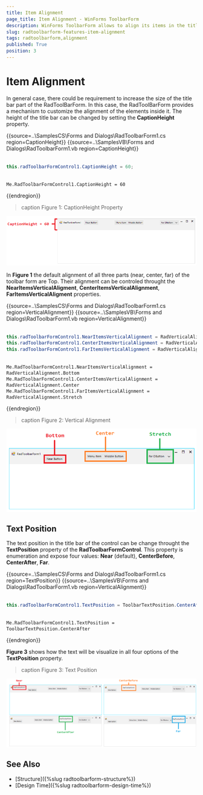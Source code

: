 ```yaml
---
title: Item Alignment
page_title: Item Alignment - WinForms ToolbarForm
description: WinForms ToolbarForm allows to align its items in the title bar.
slug: radtoolbarform-features-item-alignment
tags: radtoolbarform,alignment
published: True
position: 3
---
```


# Item Alignment

In general case, there could be requirement to increase the size of the title bar part of the RadToolBarForm. In this case, the RadToolBarForm provides a mechanism to customize the alignment of the elements inside it. The height of the title bar can be changed by setting the __CaptionHeight__ property.

{{source=..\SamplesCS\Forms and Dialogs\RadToolbarForm1.cs region=CaptionHeight}} 
{{source=..\SamplesVB\Forms and Dialogs\RadToolbarForm1.vb region=CaptionHeight}}

````C#

this.radToolbarFormControl1.CaptionHeight = 60;


````
````VB.NET

Me.RadToolbarFormControl1.CaptionHeight = 60

````

{{endregion}} 

>caption Figure 1: CaptionHeight Property

![WinForms RadToolbarForm CaptionHeight](images/winforms-radtoolbarform-captionheight.png)


In __Figure 1__ the default alignment of all three parts (near, center, far) of the toolbar form are Top. Their alignment can be controled throught the __NearItemsVerticalAligment__, __CenterItemsVerticalAlignment__, __FarItemsVerticalAligment__ properties.

{{source=..\SamplesCS\Forms and Dialogs\RadToolbarForm1.cs region=VerticalAlignment}} 
{{source=..\SamplesVB\Forms and Dialogs\RadToolbarForm1.vb region=VerticalAlignment}}

````C#

this.radToolbarFormControl1.NearItemsVerticalAlignment = RadVerticalAlignment.Bottom;
this.radToolbarFormControl1.CenterItemsVerticalAlignment = RadVerticalAlignment.Center;
this.radToolbarFormControl1.FarItemsVerticalAlignment = RadVerticalAlignment.Stretch;


````
````VB.NET

Me.RadToolbarFormControl1.NearItemsVerticalAlignment = RadVerticalAlignment.Bottom
Me.RadToolbarFormControl1.CenterItemsVerticalAlignment = RadVerticalAlignment.Center
Me.RadToolbarFormControl1.FarItemsVerticalAlignment = RadVerticalAlignment.Stretch

````

{{endregion}}

>caption Figure 2: Vertical Alignment

![WinForms RadToolbarForm Vertical Alignment](images/winforms-radtoolbarform-vertical-alignment.png)

## Text Position

The text position in the title bar of the control can be change throught the __TextPosition__ property of the __RadToolbarFormControl__. This property is enumeration and expose four values: __Near__ (default), __CenterBefore__, __CenterAfter__, __Far__.

{{source=..\SamplesCS\Forms and Dialogs\RadToolbarForm1.cs region=TextPosition}} 
{{source=..\SamplesVB\Forms and Dialogs\RadToolbarForm1.vb region=VerticalAlignment}}

````C#

this.radToolbarFormControl1.TextPosition = ToolbarTextPosition.CenterAfter;


````
````VB.NET

Me.RadToolbarFormControl1.TextPosition = ToolbarTextPosition.CenterAfter

````

{{endregion}}

__Figure 3__ shows how the text will be visualize in all four options of the __TextPosition__ property.

>caption Figure 3: Text Position

![WinForms RadToolbarForm Text Position](images/winforms-radtoolbarform-text-position.png)

## See Also

* [Structure]({%slug radtoolbarform-structure%})
* [Design Time]({%slug  radtoolbarform-design-time%})